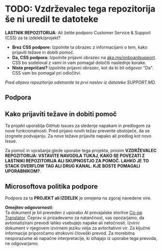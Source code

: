 <!--
CO_OP_TRANSLATOR_METADATA:
{
  "original_hash": "50518c351b4501f2649aeaba31c2592e",
  "translation_date": "2025-07-12T07:32:14+00:00",
  "source_file": "SUPPORT.md",
  "language_code": "sl"
}
-->
# TODO: Vzdrževalec tega repozitorija še ni uredil te datoteke

**LASTNIK REPOZITORIJA**: Ali želite podporo Customer Service & Support (CSS) za ta izdelek/projekt?

- **Brez CSS podpore:** Izpolnite ta obrazec z informacijami o tem, kako prijaviti težave in dobiti pomoč.
- **Da, CSS podpora:** Izpolnite prijavni obrazec na [aka.ms/onboardsupport](https://aka.ms/onboardsupport). CSS bo sodeloval z vami in vam pomagal določiti naslednje korake.
- **Niste prepričani?** Izpolnite prijavni obrazec, kot da bi bil odgovor "Da". CSS vam bo pomagal pri odločitvi.

*Pred objavo repozitorija odstranite ta prvi naslov iz datoteke SUPPORT.MD.*

## Podpora

## Kako prijaviti težave in dobiti pomoč

Ta projekt uporablja GitHub Issues za sledenje napakam in predlogom za nove funkcionalnosti. Pred prijavo novih težav preverite obstoječe, da se izognete podvajanju. Za nove težave prijavite napako ali predlog kot novo Issue.

Za pomoč in vprašanja glede uporabe tega projekta, prosim **VZDRŽEVALEC REPOZITORIJA: VSTAVITE NAVODILA TUKAJ, KAKO SE POVEZATI Z LASTNIKI REPOZITORIJA ALI SKUPNOSTJO ZA POMOČ. LAHKO JE TO STACK OVERFLOW TAG ALI DRUG KANAL. KJE BOSTE POMAGALI UPORABNIKOM?**.

## Microsoftova politika podpore

Podpora za ta **PROJEKT ali IZDELEK** je omejena na zgoraj navedene vire.

**Omejitev odgovornosti**:  
Ta dokument je bil preveden z uporabo AI prevajalske storitve [Co-op Translator](https://github.com/Azure/co-op-translator). Čeprav si prizadevamo za natančnost, vas opozarjamo, da avtomatizirani prevodi lahko vsebujejo napake ali netočnosti. Izvirni dokument v njegovem izvirnem jeziku velja za avtoritativni vir. Za ključne informacije priporočamo strokovni človeški prevod. Za morebitna nesporazume ali napačne interpretacije, ki izhajajo iz uporabe tega prevoda, ne odgovarjamo.